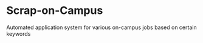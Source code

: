# Scrap-on-Campus
Automated application system for various on-campus jobs based on certain keywords
